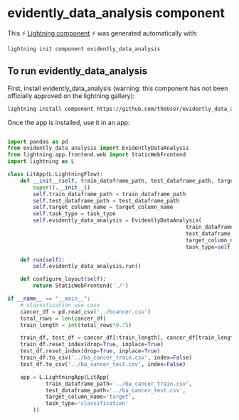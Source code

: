 # evidently_data_analysis component

This ⚡ [Lightning component](lightning.ai) ⚡ was generated automatically with:

```bash
lightning init component evidently_data_analysis
```

## To run evidently_data_analysis

First, install evidently_data_analysis (warning: this component has not been officially approved on the lightning gallery):

```bash
lightning install component https://github.com/theUser/evidently_data_analysis
```

Once the app is installed, use it in an app:

```python

import pandas as pd
from evidently_data_analysis import EvidentlyDataAnalysis
from lightning.app.frontend.web import StaticWebFrontend
import lightning as L

class LitApp(L.LightningFlow):
    def __init__(self, train_dataframe_path, test_dataframe_path, target_column_name, task_type) -> None:
        super().__init__()
        self.train_dataframe_path = train_dataframe_path
        self.test_dataframe_path = test_dataframe_path
        self.target_column_name = target_column_name
        self.task_type = task_type
        self.evidently_data_analysis = EvidentlyDataAnalysis(
                                                        train_dataframe_path=self.train_dataframe_path,
                                                        test_dataframe_path=self.test_dataframe_path,
                                                        target_column_name=self.target_column_name,
                                                        task_type=self.task_type)

    def run(self):
        self.evidently_data_analysis.run()

    def configure_layout(self):
        return StaticWebFrontend('./')

if __name__ == "__main__":
    # classification use case
    cancer_df = pd.read_csv('../bcancer.csv')
    total_rows = len(cancer_df)
    train_length = int(total_rows*0.75)

    train_df, test_df = cancer_df[:train_length], cancer_df[train_length:]
    train_df.reset_index(drop=True, inplace=True)
    test_df.reset_index(drop=True, inplace=True)
    train_df.to_csv('../ba_cancer_train.csv', index=False)
    test_df.to_csv('../ba_cancer_test.csv', index=False)

    app = L.LightningApp(LitApp(
            train_dataframe_path='../ba_cancer_train.csv',
            test_dataframe_path='../ba_cancer_test.csv',
            target_column_name='target',
            task_type='classification'
        ))

```
